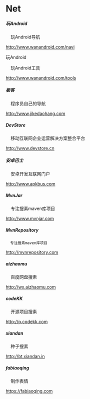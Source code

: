 # Net
##### 玩Android 
     
      玩Android导航

http://www.wanandroid.com/navi

玩Android 
     
      玩Android工具

http://www.wanandroid.com/tools

##### 极客

      程序员自己的导航

http://www.jikedaohang.com

##### DevStore

      移动互联网企业运营解决方案整合平台

http://www.devstore.cn

##### 安卓巴士

      安卓开发互联网门户

http://www.apkbus.com

##### MvnJar

      专注搜素maven库项目

http://www.mvnjar.com 

##### MvnRepository
     
      专注搜素maven库项目
     
http://mvnrepository.com

##### aizhaomu

      百度网盘搜素

http://wx.aizhaomu.com

##### codeKK
  
      开源项目搜素 
  
http://p.codekk.com

##### xiandan

      种子搜素

http://bt.xiandan.in

##### fabiaoqing

      制作表情

https://fabiaoqing.com
